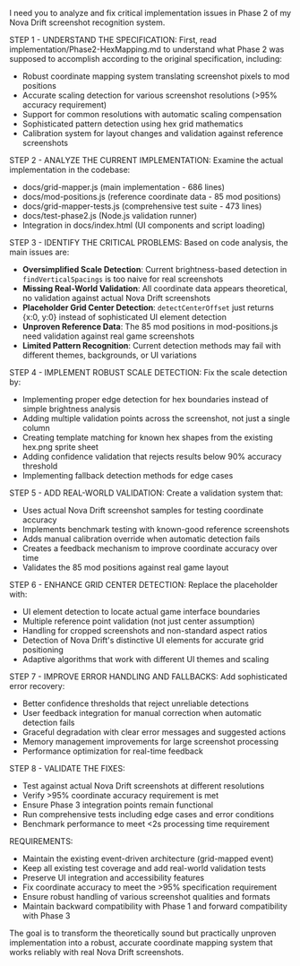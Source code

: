 I need you to analyze and fix critical implementation issues in Phase 2 of my Nova Drift screenshot recognition system.

STEP 1 - UNDERSTAND THE SPECIFICATION:
First, read implementation/Phase2-HexMapping.md to understand what Phase 2 was supposed to accomplish according to the original specification, including:
- Robust coordinate mapping system translating screenshot pixels to mod positions
- Accurate scaling detection for various screenshot resolutions (>95% accuracy requirement)
- Support for common resolutions with automatic scaling compensation
- Sophisticated pattern detection using hex grid mathematics
- Calibration system for layout changes and validation against reference screenshots

STEP 2 - ANALYZE THE CURRENT IMPLEMENTATION:
Examine the actual implementation in the codebase:
- docs/grid-mapper.js (main implementation - 686 lines)
- docs/mod-positions.js (reference coordinate data - 85 mod positions)
- docs/grid-mapper-tests.js (comprehensive test suite - 473 lines)
- docs/test-phase2.js (Node.js validation runner)
- Integration in docs/index.html (UI components and script loading)

STEP 3 - IDENTIFY THE CRITICAL PROBLEMS:
Based on code analysis, the main issues are:
- **Oversimplified Scale Detection**: Current brightness-based detection in `findVerticalSpacings` is too naive for real screenshots
- **Missing Real-World Validation**: All coordinate data appears theoretical, no validation against actual Nova Drift screenshots
- **Placeholder Grid Center Detection**: `detectCenterOffset` just returns {x:0, y:0} instead of sophisticated UI element detection
- **Unproven Reference Data**: The 85 mod positions in mod-positions.js need validation against real game screenshots
- **Limited Pattern Recognition**: Current detection methods may fail with different themes, backgrounds, or UI variations

STEP 4 - IMPLEMENT ROBUST SCALE DETECTION:
Fix the scale detection by:
- Implementing proper edge detection for hex boundaries instead of simple brightness analysis
- Adding multiple validation points across the screenshot, not just a single column
- Creating template matching for known hex shapes from the existing hex.png sprite sheet
- Adding confidence validation that rejects results below 90% accuracy threshold
- Implementing fallback detection methods for edge cases

STEP 5 - ADD REAL-WORLD VALIDATION:
Create a validation system that:
- Uses actual Nova Drift screenshot samples for testing coordinate accuracy
- Implements benchmark testing with known-good reference screenshots
- Adds manual calibration override when automatic detection fails
- Creates a feedback mechanism to improve coordinate accuracy over time
- Validates the 85 mod positions against real game layout

STEP 6 - ENHANCE GRID CENTER DETECTION:
Replace the placeholder with:
- UI element detection to locate actual game interface boundaries
- Multiple reference point validation (not just center assumption)
- Handling for cropped screenshots and non-standard aspect ratios
- Detection of Nova Drift's distinctive UI elements for accurate grid positioning
- Adaptive algorithms that work with different UI themes and scaling

STEP 7 - IMPROVE ERROR HANDLING AND FALLBACKS:
Add sophisticated error recovery:
- Better confidence thresholds that reject unreliable detections
- User feedback integration for manual correction when automatic detection fails
- Graceful degradation with clear error messages and suggested actions
- Memory management improvements for large screenshot processing
- Performance optimization for real-time feedback

STEP 8 - VALIDATE THE FIXES:
- Test against actual Nova Drift screenshots at different resolutions
- Verify >95% coordinate accuracy requirement is met
- Ensure Phase 3 integration points remain functional
- Run comprehensive tests including edge cases and error conditions
- Benchmark performance to meet <2s processing time requirement

REQUIREMENTS:
- Maintain the existing event-driven architecture (grid-mapped event)
- Keep all existing test coverage and add real-world validation tests
- Preserve UI integration and accessibility features
- Fix coordinate accuracy to meet the >95% specification requirement
- Ensure robust handling of various screenshot qualities and formats
- Maintain backward compatibility with Phase 1 and forward compatibility with Phase 3

The goal is to transform the theoretically sound but practically unproven implementation into a robust, accurate coordinate mapping system that works reliably with real Nova Drift screenshots.
